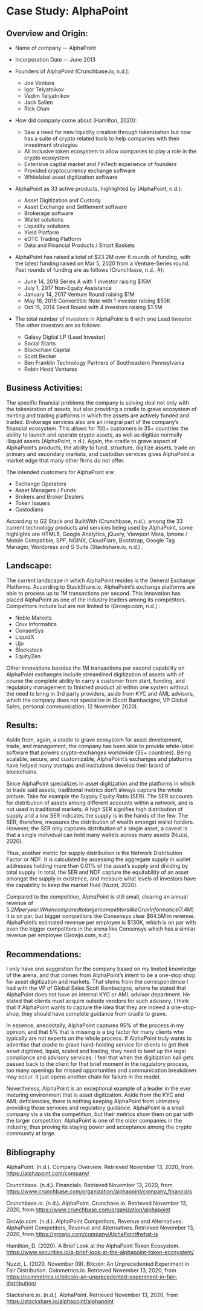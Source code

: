 # Case Study: AlphaPoint

## Overview and Origin:

* Name of company -- AlphaPoint

* Incorporation Date -- June 2013

* Founders of AlphaPoint (Crunchbase.io, n.d.):

  * Joe Ventura
  * Igor Telyatnikov
  * Vadim Telyatnikov
  * Jack Sallen
  * Rick Chan

* How did company come about (Hamilton, 2020):

  * Saw a need for new liquidity creation through tokenization but now has a suite of crypto related tools to help companies with their investment strategies 
  * All inclusive token ecosystem to allow companies to play a role in the crypto ecosystem
  * Extensive capital market and FinTech experience of founders
  * Provided cryptocurrency exchange software
  * Whitelabel asset digitization software

* AlphaPoint as 33 active products, highlighted by (AlphaPoint, n.d.):

  * Asset Digitization and Custody
  * Asset Exchange and Settlement software
  * Brokerage software
  * Wallet solutions
  * Liquidity solutions
  * Yield Platform
  * eOTC Trading Platform
  * Data and Financial Products / Smart Baskets

* AlphaPoint has raised a total of $23.2M over 6 rounds of funding, with the latest funding raised on Mar 5, 2020 from a Venture-Series round. Past rounds of funding are as follows (Crunchbase, n.d., #): 

  * June 14, 2018 Series A with 1 investor raising $15M
  * July 1, 2017 Non-Equity Assistance
  * January 14, 2017 Venture Round raising $1M
  * May 16, 2016 Convertible Note with 1 investor raising $50K
  * Oct 15, 2014 Seed Round with 4 investors raising $1.5M

* The total number of investors in AlphaPoint is 6 with one Lead Investor. The other investors are as follows:

  * Galaxy Digital LP (Lead Investor)
  * Social Starts
  * Blockchain Capital
  * Scott Becker
  * Ben Franklin Technology Partners of Southeastern Pennsylvania
  * Robin Hood Ventures

## Business Activities:

The specific financial problems the company is solving deal not only with the tokenization of assets, but also providing a cradle to grave ecosystem of minting and trading platforms in which the assets are actively funded and traded. Brokerage services also are an integral part of the company’s financial ecosystem. This allows for 150+ customers in 35+ countries the ability to launch and operate crypto assets, as well as digitize normally illiquid assets (AlphaPoint, n.d.). Again, the cradle to grave aspect of AlphaPoint’s products, the ability to fund, structure, digitize assets, trade on primary and secondary markets, and custodian services gives AlphaPoint a market edge that many other firms do not offer.

The intended customers for AlphaPoint are:

  * Exchange Operators
  * Asset Managers / Funds
  * Brokers and Broker Dealers
  * Token Issuers
  * Custodians

According to G2 Stack and BuiltWith (Crunchbase, n.d.), among the 33 current technology products and services being used by AlphaPoint, some highlights are HTML5, Google Analytics, jQuery, Viewport Meta, Iphone / Mobile Compatible, SPF, NGINX, CloudFlare, Bootstrap, Google Tag Manager, Wordpress and G Suite (Stackshare.io, n.d.) .

## Landscape:

The current landscape in which AlphaPoint resides is the General Exchange Platforms. According to StackShare.io, AlphaPoint’s exchange platforms are able to process up to 1M transactions per second. This innovation has placed AlphaPoint as one of the industry leaders among its competitors. Competitors include but are not limited to (Growjo.com, n.d.) :

 * Noble Markets
 * Crux Informatics
 * ConsenSys
 * LiquidX
 * Ujo
 * Blockstack
 * EquityZen

Other innovations besides the 1M transactions per second capability on AlphaPoint exchanges include streamlined digitization of assets with of course the complete ability to carry a customer from start, funding, and regulatory management to finished product all within one system without the need to bring in 3rd party providers, aside from KYC and AML advisors, which the company does not specialize in (Scott Bambacigno, VP Global Sales, personal communication, 12 November 2020).

## Results:

Aside from, again, a cradle to grave ecosystem for asset development, trade, and management, the company has been able to provide white-label software that powers crypto-exchanges worldwide (35+ countries). Being scalable, secure, and customizable, AlphaPoint’s exchanges and platforms have helped many startups and institutions develop their brand of blockchains.

Since AlphaPoint specializes in asset digitization and the platforms in which to trade said assets, traditional metrics don’t always capture the whole picture. Take for example the Supply Equity Ratio (SER). The SER accounts for distribution of assets among different accounts within a network, and is not used in traditional markets. A high SER signifies high distribution of supply and a low SER indicates the supply is in the hands of the few. The SER, therefore, measures the distribution of wealth amongst wallet holders. However, the SER only captures distribution of a single asset, a caveat is that a single individual can hold many wallets across many assets (Nuzzi, 2020).

Thus, another metric for supply distribution is the Network Distribution Factor or NDF. It is calculated by assessing the aggregate supply in wallet addresses holding more than 0.01% of the asset’s supply and dividing by total supply. In total, the SER and NDF capture the equitability of an asset amongst the supply in existence, and measure what levels of investors have the capability to keep the market fluid (Nuzzi, 2020).

Compared to the competition, AlphaPoint is still small, clearing an annual revenue of $5.2M per year. When compared to larger competitors like Crux Informatics ($7.4M) it is on par, but bigger competitors like Consensys clear $64.5M in revenue. AlphaPoint’s estimated revenue per employee is $130K, which is on par with even the bigger competitors in the arena like Consensys which has a similar revenue per employee (Growjo.com, n.d.).

## Recommendations:

I only have one suggestion for the company based on my limited knowledge of the arena, and that comes from AlphaPoint’s intent to be a one-stop shop for asset digitization and markets. That stems from the correspondence I had with the VP of Global Sales Scott Bambacigno, where he stated that AlphaPoint does not have an internal KYC or AML advisor department. He stated that clients must acquire outside vendors for such advisory. I think that if AlphaPoint wants to capture the idea that they are indeed a one-stop-shop, they should have complete guidance from cradle to grave. 

In essence, anecdotally, AlphaPoint captures 95% of the process in my opinion, and that 5% that is missing is a big factor for many clients who typically are not experts on the whole process. If AlphaPoint truly wants to advertise that cradle to grave hand-holding service for clients to get their asset digitized, liquid, scaled and trading, they need to beef up the legal compliance and advisory services. I feel that when the digitization ball gets passed back to the client for that brief moment in the regulatory process, too many openings for missed opportunities and communication breakdown may occur. It just opens another chain for failure in the model.

Nevertheless, AlphaPoint is an exceptional example of a leader in the ever maturing environment that is asset digitization. Aside from the KYC and AML deficiencies, there is nothing keeping AlphaPoint from ultimately providing those services and regulatory guidance. AlphaPoint is a small company vis a vis the competition, but their metrics show them on par with the larger competition. AlphaPoint is one of the older companies in the industry, thus proving its staying power and acceptance among the crypto community at large.




## Bibliography

AlphaPoint. (n.d.). Company Overview. Retrieved November 13, 2020, from https://alphapoint.com/company/

Crunchbase. (n.d.). Financials. Retrieved November 13, 2020, from https://www.crunchbase.com/organization/alphapoint/company_financials

Crunchbase.io. (n.d.). AlphaPoint. Crunchase.io. Retrieved November 13, 2020, from https://www.crunchbase.com/organization/alphapoint

Growjo.com. (n.d.). AlphaPoint Competitors, Revenue and Alternatives. AlphaPoint Competitors, Revenue and Alternatives. Retrieved November 13, 2020, from https://growjo.com/company/AlphaPoint#what-is

Hamilton, D. (2020). A Brief Look at the AlphaPoint Token Ecosystem. https://www.securities.io/a-brief-look-at-the-alphapoint-token-ecosystem/

Nuzzi, L. (2020, November 09). Bitcoin: An Unprecedented Experiment in Fair Distribution. Coinmetrics.io. Retrieved November 13, 2020, from https://coinmetrics.io/bitcoin-an-unprecedented-experiment-in-fair-distribution/

Stackshare.io. (n.d.). AlphaPoint. Retrieved November 13, 2020, from https://stackshare.io/alphapoint/alphapoint
